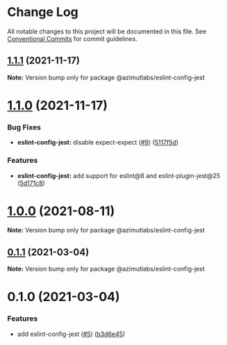 # Change Log

All notable changes to this project will be documented in this file.
See [Conventional Commits](https://conventionalcommits.org) for commit guidelines.

## [1.1.1](https://github.com/azimutlabs/eslint/compare/@azimutlabs/eslint-config-jest@1.1.0...@azimutlabs/eslint-config-jest@1.1.1) (2021-11-17)

**Note:** Version bump only for package @azimutlabs/eslint-config-jest





# [1.1.0](https://github.com/azimutlabs/eslint/compare/@azimutlabs/eslint-config-jest@1.0.0...@azimutlabs/eslint-config-jest@1.1.0) (2021-11-17)


### Bug Fixes

* **eslint-config-jest:** disable expect-expect ([#9](https://github.com/azimutlabs/eslint/issues/9)) ([5117f5d](https://github.com/azimutlabs/eslint/commit/5117f5d349a682f35c64bc6258c255dba53d8534))


### Features

* **eslint-config-jest:** add support for eslint@8 and eslint-plugin-jest@25 ([5d171c8](https://github.com/azimutlabs/eslint/commit/5d171c82b7e5530fb7c68c237850248591e9a021))





# [1.0.0](https://github.com/azimutlabs/eslint/compare/@azimutlabs/eslint-config-jest@0.1.1...@azimutlabs/eslint-config-jest@1.0.0) (2021-08-11)

**Note:** Version bump only for package @azimutlabs/eslint-config-jest





## [0.1.1](https://github.com/azimutlabs/eslint/compare/@azimutlabs/eslint-config-jest@0.1.0...@azimutlabs/eslint-config-jest@0.1.1) (2021-03-04)

**Note:** Version bump only for package @azimutlabs/eslint-config-jest





# 0.1.0 (2021-03-04)


### Features

* add eslint-config-jest ([#5](https://github.com/azimutlabs/eslint/issues/5)) ([b3d6e45](https://github.com/azimutlabs/eslint/commit/b3d6e45fda7ac0b67be0894432d24429f54d3a51))
